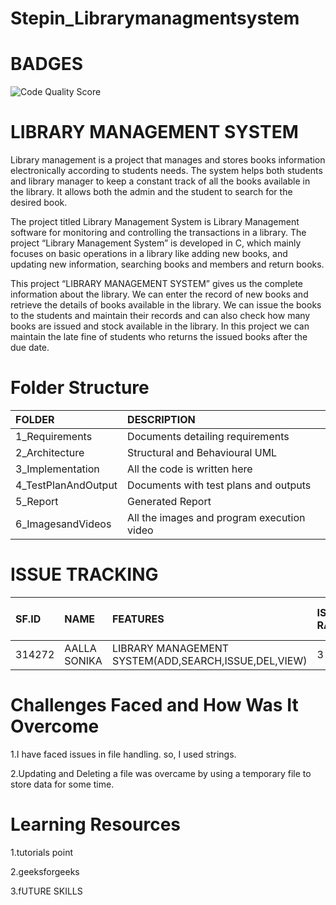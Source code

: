 # Stepin_Librarymanagmentsystem
# BADGES

![Code Quality Score](https://www.code-inspector.com/project/27851/score/svg)



# **LIBRARY MANAGEMENT SYSTEM**

Library management is a project that manages and stores books information electronically according to students needs. The system helps both students and library manager to keep a constant track of all the books available in the library. It allows both the admin and the student to search for the desired book.

The project titled Library Management System is Library Management software for monitoring and controlling the transactions in a library. The project “Library Management System” is developed in C, which mainly focuses on basic operations in a library like adding new books, and updating new information, searching books and members and return books.

This project “LIBRARY MANAGEMENT SYSTEM” gives us the complete information about the library. We can enter the record of new books and retrieve the details of books available in the library. We can issue the books to the students and maintain their records and can also check how many books are issued and stock available in the library. In this project we can maintain the late fine of students who returns the issued books after the due date.

# Folder Structure
|FOLDER|DESCRIPTION|
|:-----|:----------|
|1_Requirements|Documents detailing requirements|
|2_Architecture|Structural and Behavioural UML|
|3_Implementation|All the code is written here|
|4_TestPlanAndOutput|Documents with test plans and outputs|
|5_Report|Generated Report|
|6_ImagesandVideos|All the images and program execution video|

# ISSUE TRACKING
|SF.ID|NAME|FEATURES|ISSUES RAISED|ISSUES RESOLVED|TOTAL TESTCASES|TOTAL TESTCASES PASSED|
|:----|:---|:-------|:------------|:--------------|:--------------|:---------------------|
|314272|AALLA SONIKA|LIBRARY MANAGEMENT SYSTEM(ADD,SEARCH,ISSUE,DEL,VIEW)|3|3|5|5|

# Challenges Faced and How Was It Overcome
1.I have faced issues in file handling. so, I used strings.

2.Updating and Deleting a file was overcame by using a temporary file to store data for some time.

# Learning Resources
1.tutorials point

2.geeksforgeeks

3.fUTURE SKILLS
